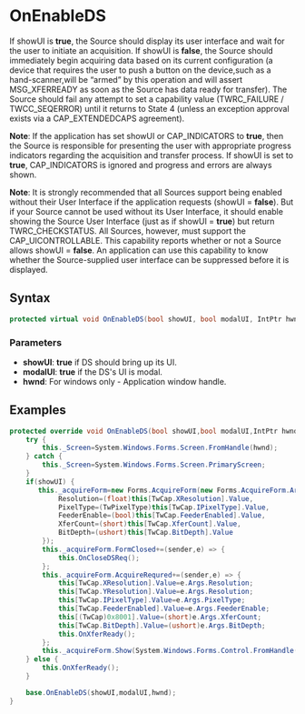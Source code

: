 # OnEnableDS
If showUI is **true**, the Source should display its user interface and wait for the user to initiate an acquisition. If showUI is **false**, the Source should immediately begin acquiring data based on its current configuration (a device that requires the user to push a button on the device,such as a hand-scanner,will be “armed” by this operation and will assert MSG_XFERREADY as soon as the Source has data ready for transfer). The Source should fail any attempt to set a capability value (TWRC_FAILURE / TWCC_SEQERROR) until it returns to State 4 (unless an exception approval exists via a CAP_EXTENDEDCAPS agreement).

**Note**: If the application has set showUI or CAP_INDICATORS to **true**, then the Source is responsible for presenting the user with appropriate progress indicators regarding the acquisition and transfer process. If showUI is set to **true**, CAP_INDICATORS is ignored and progress and errors are always shown.

**Note**: It is strongly recommended that all Sources support being enabled without their User Interface if the application requests (showUI = **false**). But if your Source cannot be used without its User Interface, it should enable showing the Source User Interface (just as if showUI = **true**) but return TWRC_CHECKSTATUS. All Sources, however, must support the CAP_UICONTROLLABLE. This capability reports whether or not a Source allows showUI = **false**. An application can use this capability to know whether the Source-supplied user interface can be suppressed before it is displayed.
## Syntax
```c#
protected virtual void OnEnableDS(bool showUI, bool modalUI, IntPtr hwnd)
```
### Parameters
* **showUI**: **true** if DS should bring up its UI.
* **modalUI**: **true** if the DS's UI is modal.
* **hwnd**: For windows only - Application window handle.

## Examples
```c#
protected override void OnEnableDS(bool showUI,bool modalUI,IntPtr hwnd) {
    try {
        this._Screen=System.Windows.Forms.Screen.FromHandle(hwnd);
    } catch {
        this._Screen=System.Windows.Forms.Screen.PrimaryScreen;
    }
    if(showUI) {
       this._acquireForm=new Forms.AcquireForm(new Forms.AcquireForm.Args {
            Resolution=(float)this[TwCap.XResolution].Value,
            PixelType=(TwPixelType)this[TwCap.IPixelType].Value,
            FeederEnable=(bool)this[TwCap.FeederEnabled].Value,
            XferCount=(short)this[TwCap.XferCount].Value,
            BitDepth=(ushort)this[TwCap.BitDepth].Value
        });
        this._acquireForm.FormClosed+=(sender,e) => {
            this.OnCloseDSReq();
        };
        this._acquireForm.AcquireRequred+=(sender,e) => {
            this[TwCap.XResolution].Value=e.Args.Resolution;
            this[TwCap.YResolution].Value=e.Args.Resolution;
            this[TwCap.IPixelType].Value=e.Args.PixelType;
            this[TwCap.FeederEnabled].Value=e.Args.FeederEnable;
            this[(TwCap)0x8001].Value=(short)e.Args.XferCount;
            this[TwCap.BitDepth].Value=(ushort)e.Args.BitDepth;
            this.OnXferReady();
        };
        this._acquireForm.Show(System.Windows.Forms.Control.FromHandle(hwnd));
    } else {
        this.OnXferReady();
    }

    base.OnEnableDS(showUI,modalUI,hwnd);
}
```

